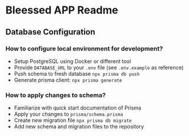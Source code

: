 # Bleessed APP Readme 
 

## Database Configuration

### How to configure local environment for development? 
- Setup PostgreSQL using Docker or different tool 
- Provide `DATABASE_URL` to your `.env` file (see `.env.example` as reference)
- Push schema to fresh database `npx prisma db push` 
- Generate prisma client: `npx prisma generate` 

### How to apply changes to schema? 
- Familiarize with quick start documentation of Prisma 
- Apply your changes to `prisma/schema.prisma` 
- Create new migration file `npx prisma db migrate` 
- Add new schema and migration files to the repository
  
